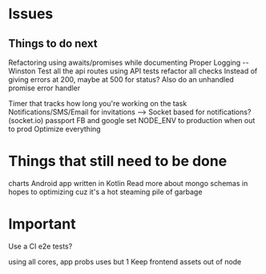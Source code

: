 # Issues



## Things to do next
Refactoring using awaits/promises while documenting
Proper Logging -- Winston 
Test all the api routes using API tests
refactor all checks
Instead of giving errors at 200, maybe at 500 for status? Also do an unhandled promise error handler


Timer that tracks how long you're working on the task 
Notifications/SMS/Email for invitations --> Socket based for notifications? (socket.io)
passport FB and google
set NODE_ENV to production when out to prod
Optimize everything


# Things that still need to be done
charts
Android app written in Kotlin
Read more about mongo schemas in hopes to optimizing cuz it's a hot steaming pile of garbage

# Important 
Use a CI
e2e tests? 

using all cores, app probs uses but 1
Keep frontend assets out of node







